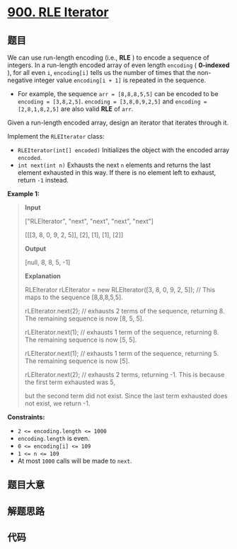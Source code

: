 # [900. RLE Iterator](https://leetcode.com/problems/rle-iterator/)

## 题目

We can use run-length encoding (i.e., **RLE** ) to encode a sequence of
integers. In a run-length encoded array of even length `encoding` (
**0-indexed** ), for all even `i`, `encoding[i]` tells us the number of times
that the non-negative integer value `encoding[i + 1]` is repeated in the
sequence.

  * For example, the sequence `arr = [8,8,8,5,5]` can be encoded to be `encoding = [3,8,2,5]`. `encoding = [3,8,0,9,2,5]` and `encoding = [2,8,1,8,2,5]` are also valid **RLE** of `arr`.

Given a run-length encoded array, design an iterator that iterates through it.

Implement the `RLEIterator` class:

  * `RLEIterator(int[] encoded)` Initializes the object with the encoded array `encoded`.
  * `int next(int n)` Exhausts the next `n` elements and returns the last element exhausted in this way. If there is no element left to exhaust, return `-1` instead.



**Example 1:**

> 
> 
> 
> 
> 
> **Input**
> 
> ["RLEIterator", "next", "next", "next", "next"]
> 
> [[[3, 8, 0, 9, 2, 5]], [2], [1], [1], [2]]
> 
> **Output**
> 
> [null, 8, 8, 5, -1]
> 
> 
> 
> **Explanation**
> 
> RLEIterator rLEIterator = new RLEIterator([3, 8, 0, 9, 2, 5]); // This maps to the sequence [8,8,8,5,5].
> 
> rLEIterator.next(2); // exhausts 2 terms of the sequence, returning 8. The remaining sequence is now [8, 5, 5].
> 
> rLEIterator.next(1); // exhausts 1 term of the sequence, returning 8. The remaining sequence is now [5, 5].
> 
> rLEIterator.next(1); // exhausts 1 term of the sequence, returning 5. The remaining sequence is now [5].
> 
> rLEIterator.next(2); // exhausts 2 terms, returning -1. This is because the first term exhausted was 5,
> 
> but the second term did not exist. Since the last term exhausted does not exist, we return -1.

**Constraints:**

  * `2 <= encoding.length <= 1000`
  * `encoding.length` is even.
  * `0 <= encoding[i] <= 109`
  * `1 <= n <= 109`
  * At most `1000` calls will be made to `next`.


## 题目大意

## 解题思路

## 代码

```javascript

```


